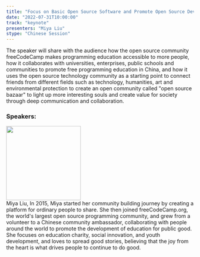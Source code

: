 ```yaml
---
title: "Focus on Basic Open Source Software and Promote Open Source Development"
date: "2022-07-31T10:00:00" 
track: "keynote"
presenters: "Miya Liu"
stype: "Chinese Session"
---
```

The speaker will share with the audience how the open source community freeCodeCamp makes programming education accessible to more people, how it collaborates with universities, enterprises, public schools and communities to promote free programming education in China, and how it uses the open source technology community as a starting point to connect friends from different fields such as technology, humanities, art and environmental protection to create an open community called "open source bazaar" to light up more interesting souls and create value for society through deep communication and collaboration.



### Speakers: 
<img src="images/speaker/2023.png" width="200" />
<br>
Miya Liu,
In 2015, Miya started her community building journey by creating a platform for ordinary people to share. She then joined freeCodeCamp.org, the world's largest open source programming community, and grew from a volunteer to a Chinese community ambassador, collaborating with people around the world to promote the development of education for public good. She focuses on education charity, social innovation, and youth development, and loves to spread good stories, believing that the joy from the heart is what drives people to continue to do good.
 